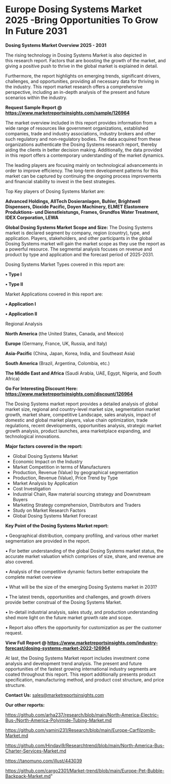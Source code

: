 # Europe Dosing Systems Market 2025 -Bring Opportunities To Grow In Future 2031

<Strong> Dosing Systems Market Overview 2025 - 2031</strong>

The rising technology in Dosing Systems Market is also depicted in this research report. Factors that are boosting the growth of the market, and giving a positive push to thrive in the global market is explained in detail.

Furthermore, the report highlights on emerging trends, significant drivers, challenges, and opportunities, providing all necessary data for thriving in the industry. This report market research offers a comprehensive perspective, including an in-depth analysis of the present and future scenarios within the industry.

<strong>Request Sample Report @ <a href=https://www.marketreportsinsights.com/sample/126964>https://www.marketreportsinsights.com/sample/126964</a></strong>

The market overview included in this report provides information from a wide range of resources like government organizations, established companies, trade and industry associations, industry brokers and other such regulatory and non-regulatory bodies. The data acquired from these organizations authenticate the Dosing Systems research report, thereby aiding the clients in better decision making. Additionally, the data provided in this report offers a contemporary understanding of the market dynamics.

The leading players are focusing mainly on technological advancements in order to improve efficiency. The long-term development patterns for this market can be captured by continuing the ongoing process improvements and financial stability to invest in the best strategies.

Top Key players of Dosing Systems Market are:

<strong>Advanced Holdings, AllTech Dosieranlagen, Buhler, Brightwell Dispensers, Dioxide Pacific, Doyen Machinery, ELMET Elastomere Produktions- und Dienstleistungs, Frames, Grundfos Water Treatment, IDEX Corporation, LEWA</strong>

<strong><b>Global Dosing Systems Market Scope and Size:</b></strong>
The Dosing Systems market is declared segment by company, region (country), type, and application. Players, stakeholders, and other participants in the global Dosing Systems market will gain the market scope as they use the report as a powerful resource. The segmental analysis focuses on revenue and product by type and application and the forecast period of 2025-2031.

Dosing Systems Market Types covered in this report are:

<strong>• Type I

• Type II</strong>

Market Applications covered in this report are:

<strong>• Application I

• Application II</strong> 

Regional Analysis

<strong>North America</strong> (the United States, Canada, and Mexico)

<strong>Europe</strong> (Germany, France, UK, Russia, and Italy)

<strong>Asia-Pacific</strong> (China, Japan, Korea, India, and Southeast Asia)

<strong>South America</strong> (Brazil, Argentina, Colombia, etc.)

<strong>The Middle East and Africa</strong> (Saudi Arabia, UAE, Egypt, Nigeria, and South Africa)

<strong>Go For Interesting Discount Here: <a href=https://www.marketreportsinsights.com/discount/126964>https://www.marketreportsinsights.com/discount/126964</a></strong>

The Dosing Systems market report provides a detailed analysis of global market size, regional and country-level market size, segmentation market growth, market share, competitive Landscape, sales analysis, impact of domestic and global market players, value chain optimization, trade regulations, recent developments, opportunities analysis, strategic market growth analysis, product launches, area marketplace expanding, and technological innovations.

<strong><b>Major factors covered in the report:</b></strong>
<ul>
  <li>Global Dosing Systems Market </li>
  <li>Economic Impact on the Industry</li>
  <li>Market Competition in terms of Manufacturers</li>
  <li>Production, Revenue (Value) by geographical segmentation</li>
  <li>Production, Revenue (Value), Price Trend by Type</li>
  <li>Market Analysis by Application</li>
  <li>Cost Investigation</li>
  <li>Industrial Chain, Raw material sourcing strategy and Downstream Buyers</li>
  <li>Marketing Strategy comprehension, Distributors and Traders</li>
  <li>Study on Market Research Factors</li>
  <li>Global Dosing Systems Market Forecast</li>
</ul>

<strong><b>Key Point of the Dosing Systems Market report:</b></strong>

• Geographical distribution, company profiling, and various other market segmentation are provided in the report.

• For better understanding of the global Dosing Systems market status, the accurate market valuation which comprises of size, share, and revenue are also covered.

• Analysis of the competitive dynamic factors better extrapolate the complete market overview

• What will be the size of the emerging Dosing Systems market in 2031?

• The latest trends, opportunities and challenges, and growth drivers provide better construal of the Dosing Systems Market.

• In-detail industrial analysis, sales study, and production understanding shed more light on the future market growth rate and scope.

• Report also offers the opportunity for customization as per the customer request.

<strong><b>View Full Report @ <a href=https://www.marketreportsinsights.com/industry-forecast/dosing-systems-market-2022-126964>https://www.marketreportsinsights.com/industry-forecast/dosing-systems-market-2022-126964</a></b></strong>


At last, the Dosing Systems Market report includes investment come analysis and development trend analysis. The present and future opportunities of the fastest growing international industry segments are coated throughout this report. This report additionally presents product specification, manufacturing method, and product cost structure, and price structure.

<strong>Contact Us:</strong>
sales@marketreportsinsights.com

<strong>Our other reports:</strong>

<a href=https://github.com/arha237/research/blob/main/North-America-Electric-Bus-/North-America-Polyimide-Tubing-Market.md>https://github.com/arha237/research/blob/main/North-America-Electric-Bus-/North-America-Polyimide-Tubing-Market.md</a>

<a href=https://github.com/yamini231/Research/blob/main/Europe-Carfilzomib-Market.md>https://github.com/yamini231/Research/blob/main/Europe-Carfilzomib-Market.md</a>

<a href=https://github.com/Hindavi9/Researchtrend/blob/main/North-America-Bus-Charter-Services-Market.md>https://github.com/Hindavi9/Researchtrend/blob/main/North-America-Bus-Charter-Services-Market.md</a>

<a href=https://tanomuno.com/illust/443039>https://tanomuno.com/illust/443039</a>

<a href=https://github.com/cargo2301/Market-trend/blob/main/Europe-Pet-Bubble-Backpack-Market.md>https://github.com/cargo2301/Market-trend/blob/main/Europe-Pet-Bubble-Backpack-Market.md</a>"
